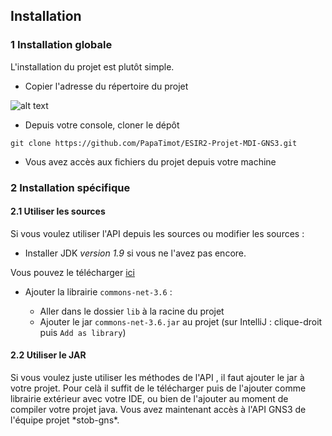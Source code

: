 ## Installation

### 1 Installation globale 

<p> L'installation du projet est plutôt simple. </p>

  * Copier l'adresse du répertoire du projet 
 
![alt text](https://github.com/PapaTimot/ESIR2-Projet-MDI-GNS3/blob/develop/repogit.PNG)

  * Depuis votre console, cloner le dépôt
  
  ```
  git clone https://github.com/PapaTimot/ESIR2-Projet-MDI-GNS3.git
  ```
  * Vous avez accès aux fichiers du projet depuis votre machine 

### 2 Installation spécifique

#### 2.1 Utiliser les sources

Si vous voulez utiliser l'API depuis les sources ou modifier les sources : 

  * Installer JDK _version 1.9_ si vous ne l'avez pas encore. 

  Vous pouvez le télécharger [ici](https://jdk.java.net/java-se-ri/9)

  * Ajouter la librairie `commons-net-3.6` :

     * Aller dans le dossier `lib` à la racine du projet
     * Ajouter le jar `commons-net-3.6.jar` au projet (sur IntelliJ : clique-droit puis `Add as library`)

#### 2.2 Utiliser le JAR

  <p> Si vous voulez juste utiliser les méthodes de l'API , il faut ajouter le jar à votre projet. Pour celà il suffit de le télécharger puis de l'ajouter comme librairie extérieur avec votre IDE, ou bien de l'ajouter au moment de compiler votre projet java. Vous avez maintenant accès à l'API GNS3 de l'équipe projet *stob-gns*.</p>
